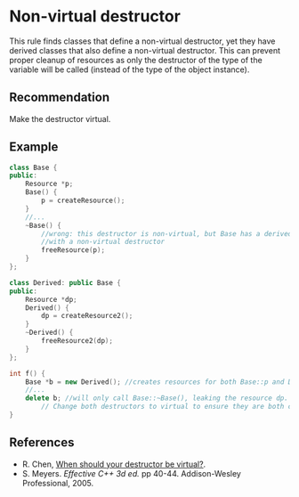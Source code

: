 # Non-virtual destructor
This rule finds classes that define a non-virtual destructor, yet they have derived classes that also define a non-virtual destructor. This can prevent proper cleanup of resources as only the destructor of the type of the variable will be called (instead of the type of the object instance).


## Recommendation
Make the destructor virtual.


## Example

```cpp
class Base {
public:
    Resource *p;
    Base() {
        p = createResource();
    }
    //...
    ~Base() {
        //wrong: this destructor is non-virtual, but Base has a derived class
        //with a non-virtual destructor
        freeResource(p);
    }
};

class Derived: public Base {
public:
    Resource *dp;
    Derived() {
        dp = createResource2();
    }
    ~Derived() {
        freeResource2(dp);
    }
};

int f() {
    Base *b = new Derived(); //creates resources for both Base::p and Derived::dp
    //...
    delete b; //will only call Base::~Base(), leaking the resource dp.
        // Change both destructors to virtual to ensure they are both called.
}

```

## References
* R. Chen, [When should your destructor be virtual?](https://devblogs.microsoft.com/oldnewthing/20040507-00/?p=39443).
* S. Meyers. *Effective C++ 3d ed.* pp 40-44. Addison-Wesley Professional, 2005.
